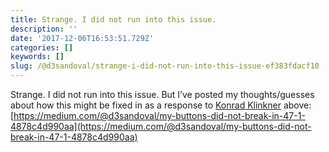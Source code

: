 ```yaml
---
title: Strange. I did not run into this issue.
description: ''
date: '2017-12-06T16:53:51.729Z'
categories: []
keywords: []
slug: /@d3sandoval/strange-i-did-not-run-into-this-issue-ef383fdacf10
---
```


Strange. I did not run into this issue. But I’ve posted my thoughts/guesses about how this might be fixed in as a response to [Konrad Klinkner](https://medium.com/u/e4f4cd7e8d6e) above: [https://medium.com/@d3sandoval/my-buttons-did-not-break-in-47-1-4878c4d990aa](https://medium.com/@d3sandoval/my-buttons-did-not-break-in-47-1-4878c4d990aa)